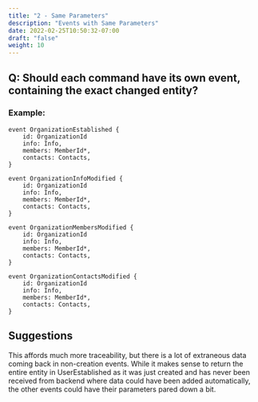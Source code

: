 ```yaml
---
title: "2 - Same Parameters"
description: "Events with Same Parameters"
date: 2022-02-25T10:50:32-07:00
draft: "false"
weight: 10
---
```


## Q: Should each command have its own event, containing the exact changed entity?

### Example:

```
event OrganizationEstablished {
    id: OrganizationId
    info: Info,
    members: MemberId*,
    contacts: Contacts,
}

event OrganizationInfoModified {
    id: OrganizationId
    info: Info,
    members: MemberId*,
    contacts: Contacts,
}

event OrganizationMembersModified {
    id: OrganizationId
    info: Info,
    members: MemberId*,
    contacts: Contacts,
}

event OrganizationContactsModified {
    id: OrganizationId
    info: Info,
    members: MemberId*,
    contacts: Contacts,
}
```

## Suggestions

This affords much more traceability, but there is a lot of extraneous data coming back in non-creation events. While it makes sense
to return the entire entity in UserEstablished as it was just created and has never been received from backend where data could 
have been added automatically, the other events could have their parameters pared down a bit. 